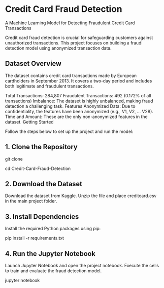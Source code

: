 # Credit Card Fraud Detection
A Machine Learning Model for Detecting Fraudulent Credit Card Transactions

Credit card fraud detection is crucial for safeguarding customers against unauthorized transactions. This project focuses on building a fraud detection model using anonymized transaction data.



## Dataset Overview
The dataset contains credit card transactions made by European cardholders in September 2013. It covers a two-day period and includes both legitimate and fraudulent transactions.

Total Transactions: 284,807
Fraudulent Transactions: 492 (0.172% of all transactions)
Imbalance: The dataset is highly unbalanced, making fraud detection a challenging task.
Features
Anonymized Data: Due to confidentiality, the features have been anonymized (e.g., V1, V2, ... V28).
Time and Amount: These are the only non-anonymized features in the dataset.
Getting Started

Follow the steps below to set up the project and run the model:

## 1. Clone the Repository
git clone <repository-link>

cd Credit-Card-Fraud-Detection

## 2. Download the Dataset
Download the dataset from Kaggle.
Unzip the file and place creditcard.csv in the main project folder.

## 3. Install Dependencies
Install the required Python packages using pip:

pip install -r requirements.txt

## 4. Run the Jupyter Notebook
Launch Jupyter Notebook and open the project notebook. Execute the cells to train and evaluate the fraud detection model.

jupyter notebook

